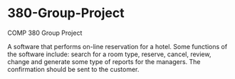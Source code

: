 # 380-Group-Project
COMP 380 Group Project

A software that performs on-line reservation for a hotel. Some functions of the software include: search for a room type, reserve, cancel, review, change and generate some type of reports for the managers. The confirmation should be sent to the customer.


